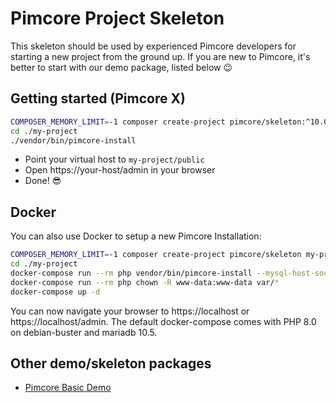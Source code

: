 # Pimcore Project Skeleton 

This skeleton should be used by experienced Pimcore developers for starting a new project from the ground up. 
If you are new to Pimcore, it's better to start with our demo package, listed below 😉

## Getting started (Pimcore X)
```bash
COMPOSER_MEMORY_LIMIT=-1 composer create-project pimcore/skeleton:^10.0 my-project
cd ./my-project
./vendor/bin/pimcore-install
```

- Point your virtual host to `my-project/public` 
- Open https://your-host/admin in your browser
- Done! 😎

## Docker

You can also use Docker to setup a new Pimcore Installation:

```bash
COMPOSER_MEMORY_LIMIT=-1 composer create-project pimcore/skeleton my-project
cd ./my-project
docker-compose run --rm php vendor/bin/pimcore-install --mysql-host-socket=db --mysql-username=pimcore --mysql-password=pimcore --mysql-database=pimcore
docker-compose run --rm php chown -R www-data:www-data var/*
docker-compose up -d
```
You can now navigate your browser to https://localhost or https://localhost/admin.
The default docker-compose comes with PHP 8.0 on debian-buster and mariadb 10.5.

## Other demo/skeleton packages
- [Pimcore Basic Demo](https://github.com/pimcore/demo)
